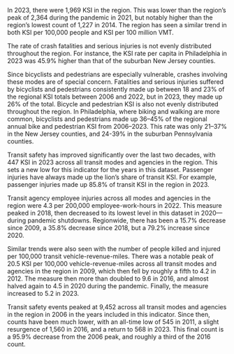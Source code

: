 In 2023, there were 1,969 KSI in the region. This was lower than the region’s peak of 2,364 during the pandemic in 2021, but notably higher than the region’s lowest count of 1,227 in 2014. The region has seen a similar trend in both KSI per 100,000 people and KSI per 100 million VMT. 

The rate of crash fatalities and serious injuries is not evenly distributed throughout the region. For instance, the KSI rate per capita in Philadelphia in 2023 was 45.9% higher than that of the suburban New Jersey counties.

Since bicyclists and pedestrians are especially vulnerable, crashes involving these modes are of special concern. Fatalities and serious injuries suffered by bicyclists and pedestrians consistently made up between 18 and 23% of the regional KSI totals between 2006 and 2022, but in 2023, they made up 26% of the total. Bicycle and pedestrian KSI is also not evenly distributed throughout the region. In Philadelphia, where biking and walking are more common, bicyclists and pedestrians made up 36–45% of the regional annual bike and pedestrian KSI from 2006–2023. This rate was only 21–37% in the New Jersey counties, and 24-39% in the suburban Pennsylvania counties. 

Transit safety has improved significantly over the last two decades, with 447 KSI in 2023 across all transit modes and agencies in the region. This sets a new low for this indicator for the years in this dataset. Passenger injuries have always made up the lion’s share of transit KSI. For example, passenger injuries made up 85.8% of transit KSI in the region in 2023.

Transit agency employee injuries across all modes and agencies in the region were 4.3 per 200,000 employee-work-hours in 2022. This measure peaked in 2018, then decreased to its lowest level in this dataset in 2020—during pandemic shutdowns. Regionwide, there has been a 15.7% decrease since 2009, a 35.8% decrease since 2018, but a 79.2% increase since 2020. 

Similar trends were also seen with the number of people killed and injured per 100,000 transit vehicle-revenue-miles. There was a notable peak of 20.5 KSI per 100,000 vehicle-revenue-miles across all transit modes and agencies in the region in 2009, which then fell by roughly a fifth to 4.2 in 2012. The measure then more than doubled to 9.6 in 2016, and almost halved again to 4.5 in 2020 during the pandemic. Finally, the measure increased to 5.2 in 2023.

Transit safety events peaked at 9,452 across all transit modes and agencies in the region in 2006 in the years included in this indicator. Since then, counts have been much lower, with an all-time low of 545 in 2011, a slight resurgence of 1,560 in 2016, and a return to 568 in 2023. This final count is a 95.9% decrease from the 2006 peak, and roughly a third of the 2016 count.